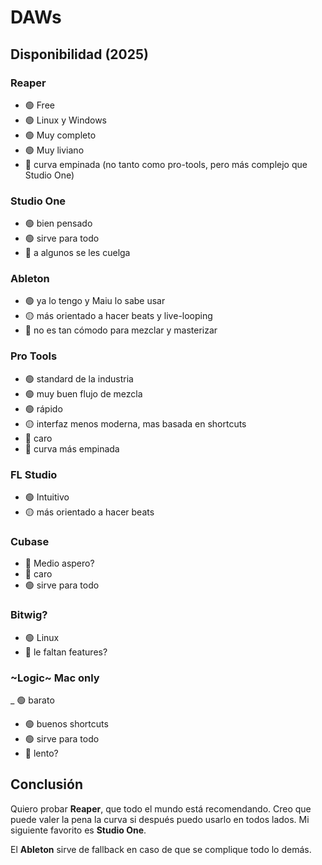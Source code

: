 # DAWs

## Disponibilidad (2025)

### Reaper
- 🟢 Free
- 🟢 Linux y Windows
- 🟢 Muy completo
- 🟢 Muy liviano
- 🔴 curva empinada (no tanto como pro-tools, pero más complejo que Studio One)

### Studio One
- 🟢 bien pensado
- 🟢 sirve para todo
- 🔴 a algunos se les cuelga

### Ableton
- 🟢 ya lo tengo y Maiu lo sabe usar
- 🟡 más orientado a hacer beats y live-looping
- 🔴 no es tan cómodo para mezclar y masterizar

### Pro Tools
- 🟢 standard de la industria
- 🟢 muy buen flujo de mezcla
- 🟢 rápido 
- 🟡 interfaz menos moderna, mas basada en shortcuts 
- 🔴 caro
- 🔴 curva más empinada

### FL Studio
- 🟢 Intuitivo
- 🟡 más orientado a hacer beats

### Cubase
- 🔴 Medio aspero?
- 🔴 caro
- 🟢 sirve para todo

### Bitwig?
- 🟢 Linux
- 🔴 le faltan features?

### ~Logic~ Mac only
_ 🟢 barato
- 🟢 buenos shortcuts
- 🟢 sirve para todo
- 🔴 lento?


## Conclusión

Quiero probar **Reaper**, que todo el mundo está recomendando. Creo que puede valer la pena la curva si después puedo usarlo en todos lados. Mi siguiente favorito es **Studio One**.

El **Ableton** sirve de fallback en caso de que se complique todo lo demás.